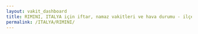 ```yaml
---
layout: vakit_dashboard
title: RIMINI, ITALYA için iftar, namaz vakitleri ve hava durumu - ilçe/eyalet seç
permalink: /ITALYA/RIMINI/
---
```


<script type="text/javascript">
  var GLOBAL_COUNTRY = 'ITALYA';
  var GLOBAL_CITY = 'RIMINI';
  var GLOBAL_STATE = '';
  var lat = 72;
  var lon = 21;
</script>
